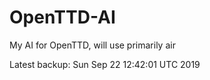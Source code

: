 # OpenTTD-AI
My AI for OpenTTD, will use primarily air

Latest backup: Sun Sep 22 12:42:01 UTC 2019
